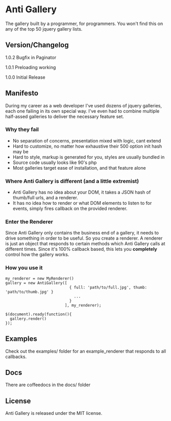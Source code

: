 # Anti Gallery
The gallery built by a programmer, for programmers. You won't find this on any of the top 50 jquery gallery lists.

## Version/Changelog
1.0.2 Bugfix in Paginator

1.0.1 Preloading working

1.0.0 Initial Release

## Manifesto
During my career as a web developer I've used dozens of jquery galleries, each one failing in its own special way. I've even had to combine multiple half-assed galleries to deliver the necessary feature set.

### Why they fail
* No separation of concerns, presentation mixed with logic, cant extend
* Hard to customize, no matter how exhaustive their 500 option init hash may be
* Hard to style, markup is generated for you, styles are usually bundled in
* Source code usually looks like 90's php
* Most galleries target ease of installation, and that feature alone

### Where Anti Gallery is different (and a little extremist)
* Anti Gallery has no idea about your DOM, it takes a JSON hash of thumb/full urls, and a renderer.
* It has no idea how to render or what DOM elements to listen to for events, simply fires callback on the provided renderer.

### Enter the Renderer
Since Anti Gallery only contains the business end of a gallery, it needs to drive something in order to be useful. So you create a renderer. A renderer is just an object that responds to certain methods which Anti Gallery calls at different times. Since it's 100% callback based, this lets you **completely** control how the gallery works.

### How you use it

```
my_renderer = new MyRenderer()
gallery = new AntiGallery([
                            { full: 'path/to/full.jpg', thumb: 'path/to/thumb.jpg' }
                              ...
                            }
                          ], my_renderer);

$(document).ready(function(){
  gallery.render()
});

```

## Examples
Check out the examples/ folder for an example_renderer that responds to all callbacks.

## Docs
There are coffeedocs in the docs/ folder


## License
Anti Gallery is released under the MIT license.
